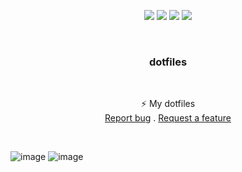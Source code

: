 <p align="center">
<img src="https://img.shields.io/github/contributors/corruptmemry/dotfiles.svg?style=for-the-badge"/>
<img src="https://img.shields.io/github/forks/corruptmemry/dotfiles.svg?style=for-the-badge"/>
<img src="https://img.shields.io/github/stars/corruptmemry/dotfiles.svg?style=for-the-badge"/>
<img src="https://img.shields.io/github/issues/corruptmemry/dotfiles.svg?style=for-the-badge"/>
</p>
<br />
  <h3 align="center">dotfiles</h3>
  <br />
  <p align="center">
  ⚡ My dotfiles
  <br />
  <a href="https://github.com/corruptmemry/dotfiles/issues">Report bug</a>
  .
  <a href="https://github.com/corruptmemry/dotfiles/issues">Request a feature</a>
  </p>
<br />

![image](https://user-images.githubusercontent.com/88046785/162024674-be8a1693-dd0d-4419-955f-88f57dc4d81d.png)
![image](https://user-images.githubusercontent.com/88046785/162025118-a3c53d1e-0863-48c3-b803-e06323d5fbe3.png)
